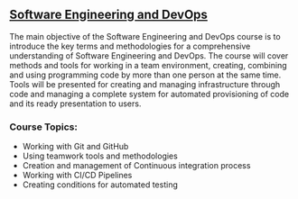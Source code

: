 ## [Software Engineering and DevOps](https://softuni.bg/trainings/4360/software-engineering-and-devops-february-2024)

The main objective of the Software Engineering and DevOps course is to introduce the key terms and methodologies for a comprehensive understanding of Software Engineering and DevOps. The course will cover methods and tools for working in a team environment, creating, combining and using programming code by more than one person at the same time. Tools will be presented for creating and managing infrastructure through code and managing a complete system for automated provisioning of code and its ready presentation to users.

### Course Topics:

- Working with Git and GitHub
- Using teamwork tools and methodologies
- Creation and management of Continuous integration process
- Working with CI/CD Pipelines
- Creating conditions for automated testing
